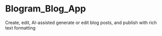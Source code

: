 # Blogram_Blog_App
Create, edit, AI-assisted generate or edit blog posts, and publish with rich text formatting
